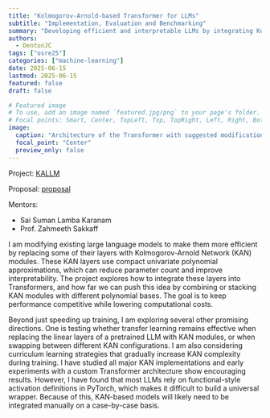 ```yaml
---
title: "Kolmogorov-Arnold-based Transformer for LLMs"
subtitle: "Implementation, Evaluation and Benchmarking"
summary: "Developing efficient and interpretable LLMs by integrating Kolmogorov-Arnold-based modules into Transformers to reduce parameters and maintain performance."
authors: 
  - DentonJC
tags: ["osre25"]
categories: ["machine-learning"]
date: 2025-06-15
lastmod: 2025-06-15
featured: false
draft: false

# Featured image
# To use, add an image named `featured.jpg/png` to your page's folder.
# Focal points: Smart, Center, TopLeft, Top, TopRight, Left, Right, BottomLeft, Bottom, BottomRight.
image:
  caption: "Architecture of the Transformer with suggested modifications."
  focal_point: "Center"
  preview_only: false
---
```


Project: [KALLM](/project/osre25/UNL/KALLM) 

Proposal: [proposal](https://krutsylo.neocities.org/share/pdf/KALLM_Public.pdf)

Mentors:     

- Sai Suman Lamba Karanam
- Prof. Zahmeeth Sakkaff

I am modifying existing large language models to make them more efficient by replacing some of their layers with Kolmogorov-Arnold Network (KAN) modules. These KAN layers use compact univariate polynomial approximations, which can reduce parameter count and improve interpretability. The project explores how to integrate these layers into Transformers, and how far we can push this idea by combining or stacking KAN modules with different polynomial bases. The goal is to keep performance competitive while lowering computational costs.

Beyond just speeding up training, I am exploring several other promising directions. One is testing whether transfer learning remains effective when replacing the linear layers of a pretrained LLM with KAN modules, or when swapping between different KAN configurations. I am also considering curriculum learning strategies that gradually increase KAN complexity during training. I have studied all major KAN implementations and early experiments with a custom Transformer architecture show encouraging results. However, I have found that most LLMs rely on functional-style activation definitions in PyTorch, which makes it difficult to build a universal wrapper. Because of this, KAN-based models will likely need to be integrated manually on a case-by-case basis.

